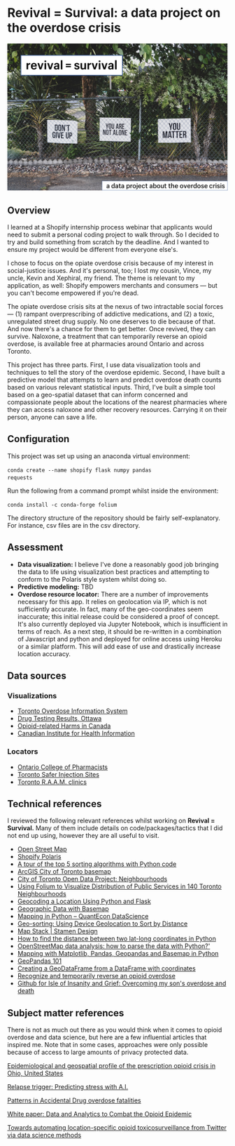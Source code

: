 # Revival = Survival: a data project on the overdose crisis

<img src="img/revival_hero_image-dan-meyers-unsplash.png">

## Overview
I learned at a Shopify internship process webinar that applicants would need to submit a personal coding project to walk through. So I decided to try and build something from scratch by the deadline. And I wanted to ensure my project would be different from everyone else's. 

I chose to focus on the opiate overdose crisis because of my interest in social-justice issues. And it's personal, too; I lost my cousin, Vince, my uncle, Kevin and Xephiral, my friend. The theme is relevant to my application, as well: Shopify empowers merchants and consumers — but you can't become empowered if you're dead. 

The opiate overdose crisis sits at the nexus of two intractable social forces — (1) rampant overprescribing of addictive medications, and (2) a toxic, unregulated street drug supply. No one deserves to die because of that. And now there's a chance for them to get better. Once revived, they can survive. Naloxone, a treatment that can temporarily reverse an opioid overdose, is available free at pharmacies around Ontario and across Toronto. 

This project has three parts. First, I use data visualization tools and techniques to tell the story of the overdose epidemic. Second, I have built a predictive model that attempts to learn and predict overdose death counts based on various relevant statistical inputs. Third, I've built a simple tool based on a geo-spatial dataset that can inform concerned and compassionate people about the locations of the nearest pharmacies where they can access naloxone and other recovery resources. Carrying it on their person, anyone can save a life. 



## Configuration
This project was set up using an anaconda virtual environment:

<code>conda create --name shopify flask  numpy pandas requests</code> 

Run the following from a command prompt whilst inside the environment:

<code>conda install -c conda-forge folium</code>

The directory structure of the repository should be fairly self-explanatory. For instance, csv files are in the csv directory. 



## Assessment

<ul>
    <li><strong>Data visualization:</strong> I believe I've done a reasonably good job bringing the data to life using visualization best practices and attempting to conform to the Polaris style system whilst doing so.</li>
    <li><strong>Predictive modeling:</strong> TBD</li>
    <li><strong>Overdose resource locator:</strong> There are a number of improvements necessary for this app. It relies on geolocation via IP, which is not sufficiently accurate. In fact, many of the geo-coordinates seem inaccurate; this initial release could be considered a proof of concept. It's also currently deployed via Jupyter Notebook, which is insufficient in terms of reach. As a next step, it should be re-written in a combination of Javascript and python and deployed for online access using Heroku or a similar platform. This will add ease of use and drastically increase location accuracy.  
</ul>





## Data sources

### Visualizations

<ul>
    <li>
        <a href='https://www.toronto.ca/community-people/health-wellness-care/health-inspections-monitoring/toronto-overdose-information-system/'>Toronto Overdose Information System</a>
    </li>
    <li>
        <a href='https://www.ottawapublichealth.ca/en/reports-research-and-statistics/drug-use-and-overdose-statistics.aspx#Drug-Checking-Results'>Drug Testing Results, Ottawa</a>
    </li>
    <li>
        <a href='https://health-infobase.canada.ca/substance-related-harms/opioids/'>Opioid-related Harms in Canada</a>
    </li>
    <li>
        <a href='https://www.cihi.ca/en/opioids-in-canada'>Canadian Institute for Health Information</a>
    </li>
</ul>

### Locators

<ul> 
    <li>
        <a href='Description:[http://members.ocpinfo.com/TCPR/Public/PR/EN/#/forms/new/?table=0x800000000000003C&form=0x800000000000002B&command=0x80000000000007C4](https://www.google.com/url?q=http://members.ocpinfo.com/TCPR/Public/PR/EN/%23/forms/new/?table%3D0x800000000000003C%26form%3D0x800000000000002B%26command%3D0x80000000000007C4&sa=D&source=calendar&usd=2&usg=AOvVaw0XPdW-MhYPS0ZSylwRNN18) '>Ontario College of Pharmacists</a>
    </li>
    <li>
        <a href='https://www.canada.ca/en/health-canada/services/substance-use/supervised-consumption-sites/status-application.html#wb-auto-8'>Toronto Safer Injection Sites</a>
    </li>
    <li>
        <a href='https://www.ontario.ca/page/mental-health-services'>Toronto R.A.A.M. clinics</a></li>
</ul>




## Technical references
I reviewed the following relevant references whilst working on **Revival = Survival.** Many of them include details on code/packages/tactics that I did not end up using, however they are all useful to visit.
<ul>
    <li>
        <a href='http://www.openstreetmap.org'>Open Street Map</a>
    </li>
    <li>
        <a href='https://polaris.shopify.com'>Shopify Polaris</a>
    </li>
    <li>
    <a href='https://medium.com/@george.seif94/a-tour-of-the-top-5-sorting-algorithms-with-python-code-43ea9aa02889'>A tour of the top 5 sorting algorithms with Python code</a>
    </li>
    <li>
    <a href='https://www.arcgis.com/home/webmap/viewer.html?webmap=b44592265a7e405d95be7d811e1a52ef'>ArcGIS City of Toronto basemap</a>
    </li>
	<li>
    <a href='https://open.toronto.ca/dataset/neighbourhoods/'>City of Toronto Open Data Project: Neighbourhoods</a>
	</li>
	<li>
    <a href='https://medium.com/@lisachen_7431/using-folium-to-visualize-distribution-of-public-services-in-140-toronto-neighbourhoods-e53271b7f43f?sk=cac47558e62ead38bd07e0e335f49c44&fbclid=IwAR2N5CnDwXumLtgUajXNiEWy8SP8IFGah8klYc8eIhkki-mOeel6YrJATDo'>Using Folium to Visualize Distribution of Public Services in 140 Toronto Neighbourhoods</a>
	</li>
	<li>
    <a href='https://developer.here.com/blog/understanding-geocoding-with-python'>Geocoding a Location Using Python and Flask</a>
	</li> 
	<li>
    <a href='https://jakevdp.github.io/PythonDataScienceHandbook/04.13-geographic-data-with-basemap.html'>Geographic Data with Basemap</a>
	</li>
	<li>
    <a href='https://datascience.quantecon.org/applications/maps.html'>Mapping in Python – QuantEcon DataScience</a>
	</li>
	<li>
    <a href='https://mobiforge.com/design-development/geo-sorting-using-device-geolocation-to-sort-distance'>Geo-sorting: Using Device Geolocation to Sort by Distance</a>
	</li>
	<li>
    <a href='http://maps.stamen.com'>Map Stack | Stamen Design</a>
	</li>
	<li>
    <a href='https://www.kite.com/python/answers/how-to-find-the-distance-between-two-lat-long-coordinates-in-python'>How to find the distance between two lat-long coordinates in Python</a>
	</li>
	<li>
    <a href='https://oslandia.com/en/2017/07/03/openstreetmap-data-analysis-how-to-parse-the-data-with-python/'>OpenStreetMap data analysis: how to parse the data with Python?'</a>
    </li>
	<li>
    <a href='https://towardsdatascience.com/mapping-with-matplotlib-pandas-geopandas-and-basemap-in-python-d11b57ab5dac'>Mapping with Matplotlib, Pandas, Geopandas and Basemap in Python</a>
	</li>
	<li>
    <a href='https://towardsdatascience.com/geopandas-101-plot-any-data-with-a-latitude-and-longitude-on-a-map-98e01944b972'>GeoPandas 101</a>
	</li>
	<li>
    <a href='https://geopandas.readthedocs.io/en/latest/gallery/create_geopandas_from_pandas.html'>Creating a GeoDataFrame from a DataFrame with coordinates</a>
	</li>
	<li>
    <a href='https://www.ontario.ca/page/get-naloxone-kits-free'>Recognize and temporarily reverse an opioid overdose</a>
	</li>
	<li>
	<a href='https://github.com/mcrr/isleofinsanityandhope/'>Github for Isle of Insanity and Grief: Overcoming my son's overdose and death</a>
	</li>
</ul>    	



## Subject matter references 

There is not as much out there as you would think when it comes to opioid overdose and data science, but here are a few influential articles that inspired me. Note that in some cases, approaches were only possible because of access to large amounts of privacy protected data. 

<a href='https://www.nature.com/articles/s41598-020-61281-y'>Epidemiological and geospatial profile of the prescription opioid crisis in Ohio, United States</a>

<a href='https://towardsdatascience.com/relapse-trigger-predicting-stress-with-a-i-f559af5a19a3'>Relapse trigger: Predicting stress with A.I.</a> 

<a href='https://towardsdatascience.com/patterns-in-accidental-drug-overdose-fatalities-994573a2be72'>Patterns in Accidental Drug overdose fatalities</a>

<a href='https://www.sas.com/content/dam/SAS/en_us/doc/research2/iia-data-analytics-combat-opioid-epidemic-108369.pdf'>White paper: Data and Analytics to Combat the Opioid Epidemic</a>

<a href='https://www.ncbi.nlm.nih.gov/pmc/articles/PMC6774610/'>Towards automating location-specific opioid toxicosurveillance from Twitter via data science methods</a>





